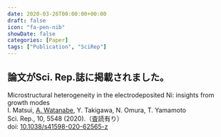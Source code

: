 ```yaml
---
date: 2020-03-26T00:00:00+00:00
draft: false
icon: "fa-pen-nib"
showDate: false
categories: [Paper]
tags: ["Publication", "SciRep"]
---
```


## 論文がSci. Rep.誌に掲載されました。

Microstructural heterogeneity in the electrodeposited Ni: insights from growth modes  
    I. Matsui, <u>A. Watanabe</u>, Y. Takigawa, N. Omura, T. Yamamoto  
    Sci. Rep., 10, 5548 (2020).（査読有り）  
    doi: [10.1038/s41598-020-62565-z](https://doi.org/10.1038/s41598-020-62565-z)

<div class="iframely-embed"><div class="iframely-responsive" style="padding-bottom: 37.7427%; padding-top: 120px;"><a href="https://www.nature.com/articles/s41598-020-62565-z" data-iframely-url="//cdn.iframe.ly/api/iframe?url=https%3A%2F%2Fdoi.org%2F10.1038%2Fs41598-020-62565-z&key=8bc9fbec81f15b0cbb303c18f126d6a3"></a></div></div><script async src="//cdn.iframe.ly/embed.js" charset="utf-8"></script>